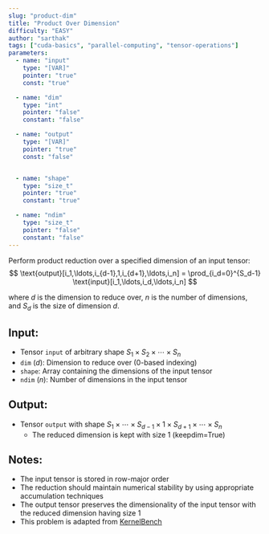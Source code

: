 ```yaml
---
slug: "product-dim"
title: "Product Over Dimension"
difficulty: "EASY" 
author: "sarthak"
tags: ["cuda-basics", "parallel-computing", "tensor-operations"]
parameters:
  - name: "input"
    type: "[VAR]"
    pointer: "true"
    const: "true"

  - name: "dim"
    type: "int"
    pointer: "false"
    constant: "false"

  - name: "output"
    type: "[VAR]"
    pointer: "true"
    const: "false"


  - name: "shape"
    type: "size_t"
    pointer: "true"
    constant: "true"

  - name: "ndim"
    type: "size_t"
    pointer: "false"
    constant: "false"
---
```


Perform product reduction over a specified dimension of an input tensor:
$$
\text{output}[i_1,\ldots,i_{d-1},1,i_{d+1},\ldots,i_n] = \prod_{i_d=0}^{S_d-1} \text{input}[i_1,\ldots,i_d,\ldots,i_n]
$$

where $d$ is the dimension to reduce over, $n$ is the number of dimensions, and $S_d$ is the size of dimension $d$.

## Input:
- Tensor `input` of arbitrary shape $S_1 \times S_2 \times \cdots \times S_n$
- `dim` ($d$): Dimension to reduce over (0-based indexing)
- `shape`: Array containing the dimensions of the input tensor
- `ndim` ($n$): Number of dimensions in the input tensor

## Output:
- Tensor `output` with shape $S_1 \times \cdots \times S_{d-1} \times 1 \times S_{d+1} \times \cdots \times S_n$
  - The reduced dimension is kept with size 1 (keepdim=True)

## Notes:
- The input tensor is stored in row-major order
- The reduction should maintain numerical stability by using appropriate accumulation techniques
- The output tensor preserves the dimensionality of the input tensor with the reduced dimension having size 1
- This problem is adapted from [KernelBench](https://github.com/ScalingIntelligence/KernelBench/blob/main/KernelBench/level1/50_Product_reduction_over_a_dimension.py)